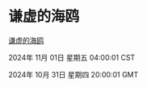 # 谦虚的海鸥
[谦虚的海鸥](http://219.139.197.74:56308/qxdho/course/base/hotlink/index.php)

2024年 11月 01日 星期五 04:00:01 CST

2024年 10月 31日 星期四 20:00:01 GMT
